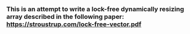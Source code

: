 ### This is an attempt to write a lock-free dynamically resizing array described in the following paper: https://stroustrup.com/lock-free-vector.pdf